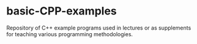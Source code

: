 # basic-CPP-examples
Repository of C++ example programs used in lectures or as supplements for teaching various programming methodologies.
